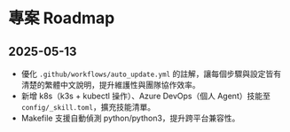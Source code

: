 # 專案 Roadmap

## 2025-05-13
- 優化 `.github/workflows/auto_update.yml` 的註解，讓每個步驟與設定皆有清楚的繁體中文說明，提升維護性與團隊協作效率。
- 新增 k8s（k3s + kubectl 操作）、Azure DevOps（個人 Agent）技能至 `config/_skill.toml`，擴充技能清單。
- Makefile 支援自動偵測 python/python3，提升跨平台兼容性。
